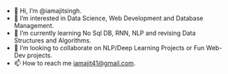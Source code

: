 - 👋 Hi, I’m @iamajitsingh.
- 👀 I’m interested in Data Science, Web Development and Database Management.
- 🌱 I’m currently learning No Sql DB, RNN, NLP and revising Data Structures and Algorithms.
- 💞️ I’m looking to collaborate on NLP/Deep Learning Projects or Fun Web-Dev projects.
- 📫 How to reach me iamajit41@gmail.com.

<!---
iamajitsingh/iamajitsingh is a ✨ special ✨ repository because its `README.md` (this file) appears on your GitHub profile.
You can click the Preview link to take a look at your changes.
--->
